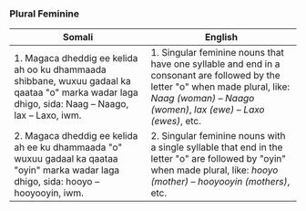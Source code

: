 ### **Plural Feminine**

| **Somali**                                                                                   | **English**                                                                                      |
|---------------------------------------------------------------------------------------------|-----------------------------------------------------------------------------------------------|
| 1. Magaca dheddig ee kelida ah oo ku dhammaada shibbane, wuxuu gadaal ka qaataa "o" marka wadar laga dhigo, sida: Naag – Naago, lax – Laxo, iwm. | 1. Singular feminine nouns that have one syllable and end in a consonant are followed by the letter "o" when made plural, like: *Naag (woman) – Naago (women)*, *lax (ewe)* – *Laxo (ewes)*, etc. |
| 2. Magaca dheddig ee kelida ah ee ku dhammaada "o" wuxuu gadaal ka qaataa "oyin" marka wadar laga dhigo, sida: hooyo – hooyooyin, iwm.         | 2. Singular feminine nouns with a single syllable that end in the letter "o" are followed by "oyin" when made plural, like: *hooyo (mother) – hooyooyin (mothers)*, etc. |
